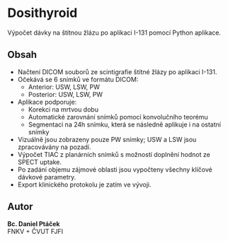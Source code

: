# Dosithyroid

Výpočet dávky na štítnou žlázu po aplikaci I-131 pomocí Python aplikace.

## Obsah

- Načtení DICOM souborů ze scintigrafie štítné žlázy po aplikaci I-131.
- Očekává se 6 snímků ve formátu DICOM:
  - Anterior: USW, LSW, PW
  - Posterior: USW, LSW, PW
- Aplikace podporuje:
  - Korekci na mrtvou dobu
  - Automatické zarovnání snímků pomocí konvolučního teorému
  - Segmentaci na 24h snímku, která se následně aplikuje i na ostatní snímky
- Vizuálně jsou zobrazeny pouze PW snímky; USW a LSW jsou zpracovávány na pozadí.
- Výpočet TIAC z planárních snímků s možností doplnění hodnot ze SPECT uptake.
- Po zadání objemu zájmové oblasti jsou vypočteny všechny klíčové dávkové parametry.
- Export klinického protokolu je zatím ve vývoji.

## Autor

**Bc. Daniel Ptáček**  
FNKV + ČVUT FJFI
